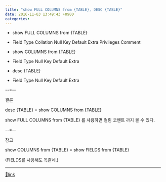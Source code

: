 ```yaml
---
title: "show FULL COLUMNS from {TABLE}, DESC {TABLE}"
date: 2016-11-03 13:49:43 +0900
categories: 
---
```

  

- show FULL COLUMNS from {TABLE}
- Field	Type	Collation	Null	Key	Default	Extra	Privileges	Comment

- show COLUMNS from {TABLE}
- Field	Type	Null	Key	Default	Extra

- desc {TABLE}
- Field	Type	Null	Key	Default	Extra


--=--

결론 

  


desc {TABLE} = show COLUMNS from {TABLE}

show FULL COLUMNS from {TABLE} 를 사용하면 컬럼 코멘트 까지 볼 수 있다.

  


--=--

참고

show COLUMNS from {TABLE} = show FIELDS from {TABLE}

(FIELDS를 사용해도 똑같네.)



  ***
[🔗link](http://www.mins01.com/mh/tech/read/1042)